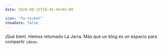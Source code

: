```yaml
---
date: 2020-08-15T10:45:44+02:00

icon: "fa-rocket"
showDate: false
---
```

¡Qué bien!. Hemos retomado La Jarra. Más que un blog es un espacio para compartir `ideas`.
